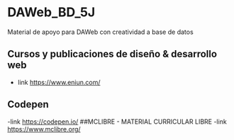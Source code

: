 # DAWeb_BD_5J
Material de apoyo para DAWeb con creatividad a base de datos

## Cursos y publicaciones de diseño & desarrollo web
- link https://www.eniun.com/
## Codepen
-link   https://codepen.io/
##MCLIBRE - MATERIAL CURRICULAR LIBRE
-link https://www.mclibre.org/
